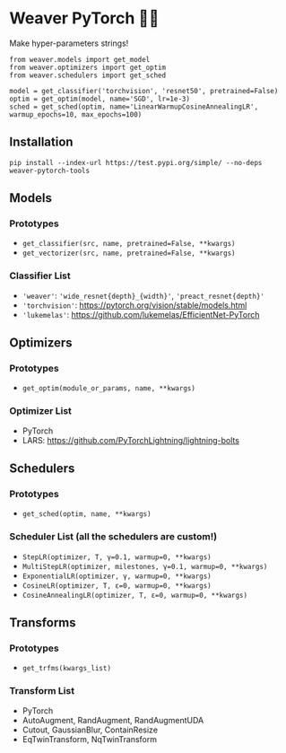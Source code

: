 # Weaver PyTorch 🧶🧵

Make hyper-parameters strings!

```
from weaver.models import get_model
from weaver.optimizers import get_optim
from weaver.schedulers import get_sched

model = get_classifier('torchvision', 'resnet50', pretrained=False)
optim = get_optim(model, name='SGD', lr=1e-3)
sched = get_sched(optim, name='LinearWarmupCosineAnnealingLR', warmup_epochs=10, max_epochs=100)
```

## Installation
`pip install --index-url https://test.pypi.org/simple/ --no-deps weaver-pytorch-tools`

## Models
### Prototypes
- `get_classifier(src, name, pretrained=False, **kwargs)`
- `get_vectorizer(src, name, pretrained=False, **kwargs)`

### Classifier List
- `'weaver'`: `'wide_resnet{depth}_{width}'`, `'preact_resnet{depth}'`
- `'torchvision'`: https://pytorch.org/vision/stable/models.html
- `'lukemelas'`: https://github.com/lukemelas/EfficientNet-PyTorch


## Optimizers
### Prototypes
- `get_optim(module_or_params, name, **kwargs)`

### Optimizer List
- PyTorch
- LARS: https://github.com/PyTorchLightning/lightning-bolts


## Schedulers
### Prototypes
- `get_sched(optim, name, **kwargs)`

### Scheduler List (all the schedulers are custom!)
- `StepLR(optimizer, T, γ=0.1, warmup=0, **kwargs)`
- `MultiStepLR(optimizer, milestones, γ=0.1, warmup=0, **kwargs)`
- `ExponentialLR(optimizer, γ, warmup=0, **kwargs)`
- `CosineLR(optimizer, T, ε=0, warmup=0, **kwargs)`
- `CosineAnnealingLR(optimizer, T, ε=0, warmup=0, **kwargs)`

## Transforms
### Prototypes
- `get_trfms(kwargs_list)`

### Transform List
- PyTorch
- AutoAugment, RandAugment, RandAugmentUDA
- Cutout, GaussianBlur, ContainResize
- EqTwinTransform, NqTwinTransform
